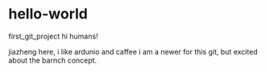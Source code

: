 # hello-world
first_git_project
hi humans!

jiazheng here, i like ardunio and caffee
i am a newer for this git, but excited about the barnch concept.
